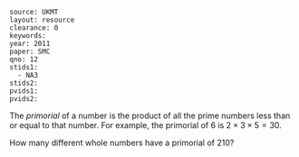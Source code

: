 ````
source: UKMT
layout: resource
clearance: 0
keywords: 
year: 2011
paper: SMC
qno: 12
stids1: 
  - NA3
stids2:
pvids1:
pvids2:

````
The _primorial_ of a number is the product of all the prime numbers less than or equal to that number. For example, the primorial of $6$ is $2\times3\times5=30$.  

How many different whole numbers have a primorial of $210$?
